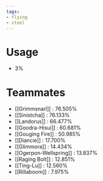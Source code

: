 ```yaml
---
tags:
- flying
- steel
---
```

# Usage
- 3%
# Teammates
- [[Grimmsnarl]] : 76.505%
- [[Sinistcha]] : 76.133%
- [[Landorus]] : 66.477%
- [[Goodra-Hisui]] : 60.681%
- [[Gouging Fire]] : 50.985%
- [[Diancie]] : 17.700%
- [[Glimmora]] : 14.434%
- [[Ogerpon-Wellspring]] : 13.837%
- [[Raging Bolt]] : 12.851%
- [[Ting-Lu]] : 12.560%
- [[Rillaboom]] : 7.975%